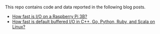 This repo contains code and data reported in the following blog posts.
  - [How fast is I/O on a Raspberry Pi 3B?](https://medium.com/@rvprasad/how-fast-is-i-o-on-a-raspberry-pi-3b-fbf85cd6e58d)
  - [How fast is default buffered I/O in C++, Go, Python, Ruby, and Scala on Linux?](https://medium.com/@rvprasad/how-fast-is-default-buffered-i-o-in-c-go-python-ruby-and-scala-on-linux-5b2963d059cc)
